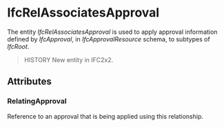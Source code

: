 # IfcRelAssociatesApproval

The entity _IfcRelAssociatesApproval_ is used to apply approval information defined by _IfcApproval_, in _IfcApprovalResource_ schema, to subtypes of _IfcRoot_.

> HISTORY New entity in IFC2x2.

## Attributes

### RelatingApproval
Reference to an approval that is being applied using this relationship.
